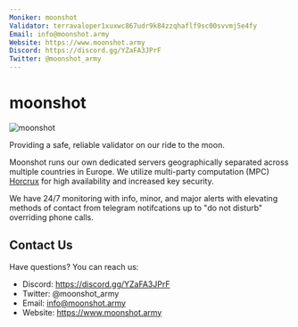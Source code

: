 ```yaml
---
Moniker: moonshot
Validator: terravaloper1xuxwc867udr9k84zzqhaflf9sc00svvmj5e4fy
Email: info@moonshot.army
Website: https://www.moonshot.army
Discord: https://discord.gg/YZaFA3JPrF
Twitter: @moonshot_army
---
```


# moonshot
![moonshot](moonshot.jpg)

Providing a safe, reliable validator on our ride to the moon.

Moonshot runs our own dedicated servers geographically separated across multiple countries in Europe.  We utilize multi-party computation (MPC) [Horcrux](https://github.com/strangelove-ventures/horcrux) for high availability and increased key security. 

We have 24/7 monitoring with info, minor, and major alerts with elevating methods of contact from telegram notifcations up to "do not disturb" overriding phone calls.

## Contact Us

Have questions? You can reach us:

- Discord: https://discord.gg/YZaFA3JPrF
- Twitter: @moonshot_army
- Email: info@moonshot.army
- Website: https://www.moonshot.army
